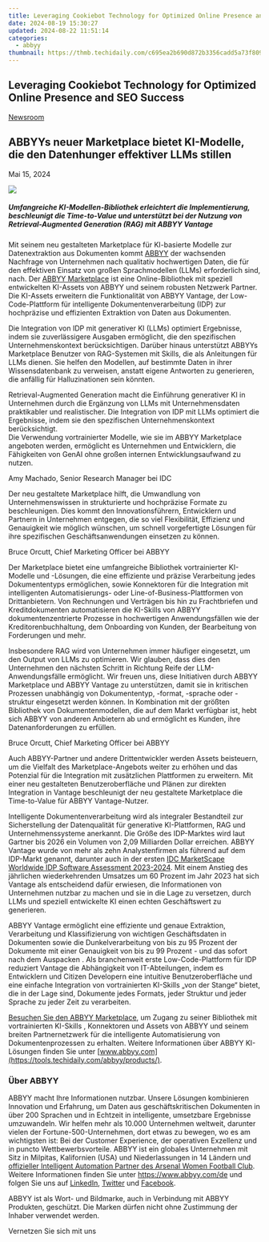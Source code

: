```yaml
---
title: Leveraging Cookiebot Technology for Optimized Online Presence and SEO Success
date: 2024-08-19 15:30:27
updated: 2024-08-22 11:51:14
categories:
  - abbyy
thumbnail: https://thmb.techidaily.com/c695ea2b690d872b3356cadd5a73f8095d4e1f1e6e591a347bc63bd49bbead62.jpeg
---
```


## Leveraging Cookiebot Technology for Optimized Online Presence and SEO Success

[Newsroom](https://tools.techidaily.com/abbyy/products/)

## ABBYYs neuer Marketplace bietet KI-Modelle, die den Datenhunger effektiver LLMs stillen

Mai 15, 2024

![](https://content.abbyy.com/-/media/project/abbyy/abbyy/company/newsroom/content-images/abbyy-redesigned-marketplace-preview.jpg?h=418&iar=0&w=743)

##### Umfangreiche KI-Modellen-Bibliothek erleichtert die Implementierung, beschleunigt die Time-to-Value und unterstützt bei der Nutzung von Retrieval-Augmented Generation (RAG) mit ABBYY Vantage

Mit seinem neu gestalteten Marketplace für KI-basierte Modelle zur Datenextraktion aus Dokumenten kommt [ABBYY](https://tools.techidaily.com/abbyy/products/) der wachsenden Nachfrage von Unternehmen nach qualitativ hochwertigen Daten, die für den effektiven Einsatz von großen Sprachmodellen (LLMs) erforderlich sind, nach. Der [ABBYY Marketplace](https://tools.techidaily.com/abbyy/products/) ist eine Online-Bibliothek mit speziell entwickelten KI-Assets von ABBYY und seinem robusten Netzwerk Partner. Die KI-Assets erweitern die Funktionalität von ABBYY Vantage, der Low-Code-Plattform für intelligente Dokumentenverarbeitung (IDP) zur hochpräzise und effizienten Extraktion von Daten aus Dokumenten. 

Die Integration von IDP mit generativer KI (LLMs) optimiert Ergebnisse, indem sie zuverlässigere Ausgaben ermöglicht, die den spezifischen Unternehmenskontext berücksichtigen. Darüber hinaus unterstützt ABBYYs Marketplace Benutzer von RAG-Systemen mit Skills, die als Anleitungen für LLMs dienen. Sie helfen den Modellen, auf bestimmte Daten in ihrer Wissensdatenbank zu verweisen, anstatt eigene Antworten zu generieren, die anfällig für Halluzinationen sein könnten.

Retrieval-Augmented Generation macht die Einführung generativer KI in Unternehmen durch die Ergänzung von LLMs mit Unternehmensdaten praktikabler und realistischer. Die Integration von IDP mit LLMs optimiert die Ergebnisse, indem sie den spezifischen Unternehmenskontext berücksichtigt.  
Die Verwendung vortrainierter Modelle, wie sie im ABBYY Marketplace angeboten werden, ermöglicht es Unternehmen und Entwicklern, die Fähigkeiten von GenAI ohne großen internen Entwicklungsaufwand zu nutzen.

Amy Machado, Senior Research Manager bei IDC

Der neu gestaltete Marketplace hilft, die Umwandlung von Unternehmenswissen in strukturierte und hochpräzise Formate zu beschleunigen. Dies kommt den Innovationsführern, Entwicklern und Partnern in Unternehmen entgegen, die so viel Flexibilität, Effizienz und Genauigkeit wie möglich wünschen, um schnell vorgefertigte Lösungen für ihre spezifischen Geschäftsanwendungen einsetzen zu können.

Bruce Orcutt, Chief Marketing Officer bei ABBYY

Der Marketplace bietet eine umfangreiche Bibliothek vortrainierter KI-Modelle und -Lösungen, die eine effiziente und präzise Verarbeitung jedes Dokumententyps ermöglichen, sowie Konnektoren für die Integration mit intelligenten Automatisierungs- oder Line-of-Business-Plattformen von Drittanbietern. Von Rechnungen und Verträgen bis hin zu Frachtbriefen und Kreditdokumenten automatisieren die KI-Skills von ABBYY dokumentenzentrierte Prozesse in hochwertigen Anwendungsfällen wie der Kreditorenbuchhaltung, dem Onboarding von Kunden, der Bearbeitung von Forderungen und mehr.

Insbesondere RAG wird von Unternehmen immer häufiger eingesetzt, um den Output von LLMs zu optimieren. Wir glauben, dass dies den Unternehmen den nächsten Schritt in Richtung Reife der LLM-Anwendungsfälle ermöglicht. Wir freuen uns, diese Initiativen durch ABBYY Marketplace und ABBYY Vantage zu unterstützen, damit sie in kritischen Prozessen unabhängig von Dokumententyp, -format, -sprache oder -struktur eingesetzt werden können. In Kombination mit der größten Bibliothek von Dokumentenmodellen, die auf dem Markt verfügbar ist, hebt sich ABBYY von anderen Anbietern ab und ermöglicht es Kunden, ihre Datenanforderungen zu erfüllen.

Bruce Orcutt, Chief Marketing Officer bei ABBYY

Auch ABBYY-Partner und andere Drittentwickler werden Assets beisteuern, um die Vielfalt des Marketplace-Angebots weiter zu erhöhen und das Potenzial für die Integration mit zusätzlichen Plattformen zu erweitern. Mit einer neu gestalteten Benutzeroberfläche und Plänen zur direkten Integration in Vantage beschleunigt der neu gestaltete Marketplace die Time-to-Value für ABBYY Vantage-Nutzer.

Intelligente Dokumentenverarbeitung wird als integraler Bestandteil zur Sicherstellung der Datenqualität für generative KI-Plattformen, RAG und Unternehmenssysteme anerkannt. Die Größe des IDP-Marktes wird laut Gartner bis 2026 ein Volumen von 2,09 Milliarden Dollar erreichen. ABBYY Vantage wurde von mehr als zehn Analystenfirmen als führend auf dem IDP-Markt genannt, darunter auch in der ersten [IDC MarketScape Worldwide IDP Software Assessment 2023-2024](https://tools.techidaily.com/abbyy/products/). Mit einem Anstieg des jährlichen wiederkehrenden Umsatzes um 60 Prozent im Jahr 2023 hat sich Vantage als entscheidend dafür erwiesen, die Informationen von Unternehmen nutzbar zu machen und sie in die Lage zu versetzen, durch LLMs und speziell entwickelte KI einen echten Geschäftswert zu generieren.

ABBYY Vantage ermöglicht eine effiziente und genaue Extraktion, Verarbeitung und Klassifizierung von wichtigen Geschäftsdaten in Dokumenten sowie die Dunkelverarbeitung von bis zu 95 Prozent der Dokumente mit einer Genauigkeit von bis zu 99 Prozent - und das sofort nach dem Auspacken . Als branchenweit erste Low-Code-Plattform für IDP reduziert Vantage die Abhängigkeit von IT-Abteilungen, indem es Entwicklern und Citizen Developern eine intuitive Benutzeroberfläche und eine einfache Integration von vortrainierten KI-Skills „von der Stange“ bietet, die in der Lage sind, Dokumente jedes Formats, jeder Struktur und jeder Sprache zu jeder Zeit zu verarbeiten.

[Besuchen Sie den ABBYY Marketplace](https://tools.techidaily.com/abbyy/products/), um Zugang zu seiner Bibliothek mit vortrainierten KI-Skills , Konnektoren und Assets von ABBYY und seinem breiten Partnernetzwerk für die intelligente Automatisierung von Dokumentenprozessen zu erhalten. Weitere Informationen über ABBYY KI-Lösungen finden Sie unter [www.abbyy.com](https://tools.techidaily.com/abbyy/products/).

### Über ABBYY

ABBYY macht Ihre Informationen nutzbar. Unsere Lösungen kombinieren Innovation und Erfahrung, um Daten aus geschäftskritischen Dokumenten in über 200 Sprachen und in Echtzeit in intelligente, umsetzbare Ergebnisse umzuwandeln. Wir helfen mehr als 10.000 Unternehmen weltweit, darunter vielen der Fortune-500-Unternehmen, dort etwas zu bewegen, wo es am wichtigsten ist: Bei der Customer Experience, der operativen Exzellenz und in puncto Wettbewerbsvorteile. ABBYY ist ein globales Unternehmen mit Sitz in Milpitas, Kalifornien (USA) und Niederlassungen in 14 Ländern und [offizieller Intelligent Automation Partner des Arsenal Women Football Club](https://tools.techidaily.com/abbyy/products/). Weitere Informationen finden Sie unter <https://www.abbyy.com/de> und folgen Sie uns auf [LinkedIn](https://www.linkedin.com/company/abbyy), [Twitter](https://twitter.com/ABBYY%5FSoftware) und [Facebook](https://www.facebook.com/ABBYYsoft).

ABBYY ist als Wort- und Bildmarke, auch in Verbindung mit ABBYY Produkten, geschützt. Die Marken dürfen nicht ohne Zustimmung der Inhaber verwendet werden.

Vernetzen Sie sich mit uns

<ins class="adsbygoogle"
     style="display:block"
     data-ad-format="autorelaxed"
     data-ad-client="ca-pub-7571918770474297"
     data-ad-slot="1223367746"></ins>



<ins class="adsbygoogle"
     style="display:block"
     data-ad-client="ca-pub-7571918770474297"
     data-ad-slot="8358498916"
     data-ad-format="auto"
     data-full-width-responsive="true"></ins>
